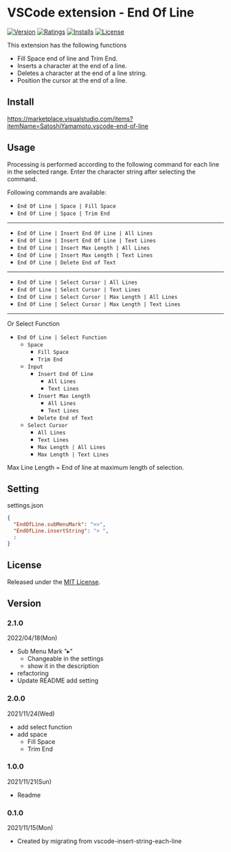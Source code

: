 # VSCode extension - End Of Line

[![Version][version-badge]][marketplace]
[![Ratings][ratings-badge]][marketplace-ratings]
[![Installs][installs-badge]][marketplace]
[![License][license-badge]][license]

This extension has the following functions
- Fill Space end of line and Trim End.
- Inserts a character at the end of a line.
- Deletes a character at the end of a line string.
- Position the cursor at the end of a line.

## Install

https://marketplace.visualstudio.com/items?itemName=SatoshiYamamoto.vscode-end-of-line

## Usage

Processing is performed according to the following command for each line in the selected range.
Enter the character string after selecting the command.

Following commands are available:

- `End Of Line | Space | Fill Space`
- `End Of Line | Space | Trim End `
---
- `End Of Line | Insert End Of Line | All Lines`
- `End Of Line | Insert End Of Line | Text Lines`
- `End Of Line | Insert Max Length | All Lines`
- `End Of Line | Insert Max Length | Text Lines`
- `End Of Line | Delete End of Text`
---
- `End Of Line | Select Cursor | All Lines`
- `End Of Line | Select Cursor | Text Lines`
- `End Of Line | Select Cursor | Max Length | All Lines`
- `End Of Line | Select Cursor | Max Length | Text Lines`

---
Or Select Function

- `End Of Line | Select Function`
  - `Space`
    - `Fill Space`
    - `Trim End`
  - `Input`
    - `Insert End Of Line`
      - `All Lines`
      - `Text Lines`
    - `Insert Max Length`
      - `All Lines`
      - `Text Lines`
    - `Delete End of Text`
  - `Select Cursor`
    - `All Lines`
    - `Text Lines`
    - `Max Length | All Lines`
    - `Max Length | Text Lines`

Max Line Length = End of line at maximum length of selection.  

## Setting

settings.json

```json
{
  "EndOfLine.subMenuMark": ">>",
  "EndOfLine.insertString": "> ",
  :
}
```

## License

Released under the [MIT License][license].

[version-badge]: https://vsmarketplacebadge.apphb.com/version/SatoshiYamamoto.vscode-end-of-line.svg
[ratings-badge]: https://vsmarketplacebadge.apphb.com/rating/SatoshiYamamoto.vscode-end-of-line.svg
[installs-badge]: https://vsmarketplacebadge.apphb.com/installs/SatoshiYamamoto.vscode-end-of-line.svg
[license-badge]: https://img.shields.io/github/license/standard-software/vscode-end-of-line.svg

[marketplace]: https://marketplace.visualstudio.com/items?itemName=SatoshiYamamoto.vscode-end-of-line
[marketplace-ratings]: https://marketplace.visualstudio.com/items?itemName=SatoshiYamamoto.vscode-end-of-line#review-details
[license]: https://github.com/standard-software/vscode-end-of-line/blob/master/LICENSE

## Version

### 2.1.0
2022/04/18(Mon)
- Sub Menu Mark "▸"
  - Changeable in the settings
  - show it in the description
- refactoring
- Update README add setting

### 2.0.0
2021/11/24(Wed)
- add select function
- add space
  - Fill Space
  - Trim End

### 1.0.0
2021/11/21(Sun)
- Readme

### 0.1.0
2021/11/15(Mon)
- Created by migrating from vscode-insert-string-each-line

